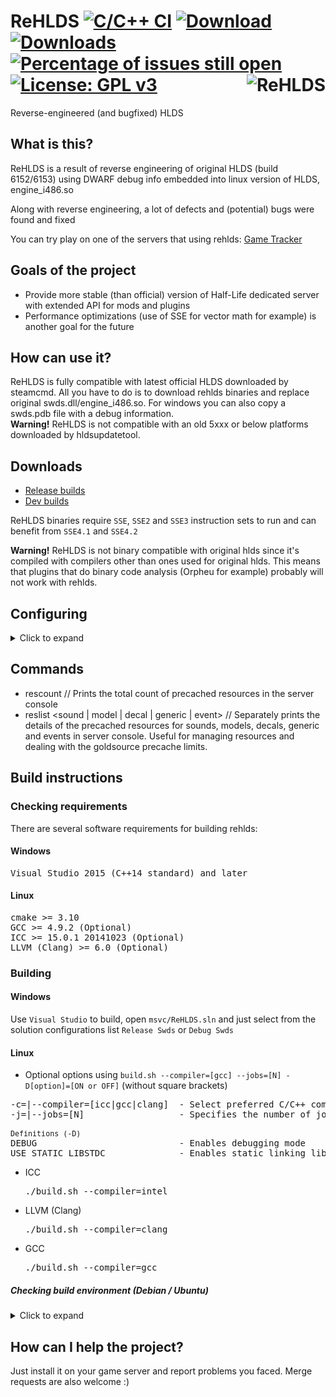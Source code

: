 # ReHLDS [![C/C++ CI](https://github.com/dreamstalker/rehlds/actions/workflows/build.yml/badge.svg)](https://github.com/dreamstalker/rehlds/actions/workflows/build.yml) [![Download](https://camo.githubusercontent.com/7ab483250adb4037b26e9575331218ee51108190d0938b7836d32f1209ccf907/68747470733a2f2f696d672e736869656c64732e696f2f6769746875622f72656c656173652f647265616d7374616c6b65722f7265686c64732e737667)](https://github.com/dreamstalker/rehlds/releases/latest) [![Downloads](https://camo.githubusercontent.com/d37654956d99bb9fb7a348fdac39b214d6ae14a7cfb9f96bf873c6b46cdf9ef6/68747470733a2f2f696d672e736869656c64732e696f2f6769746875622f646f776e6c6f6164732f647265616d7374616c6b65722f7265686c64732f746f74616c3f636f6c6f723d696d706f7274616e74)]() [![Percentage of issues still open](http://isitmaintained.com/badge/open/dreamstalker/rehlds.svg)](http://isitmaintained.com/project/dreamstalker/rehlds "Percentage of issues still open") [![License: GPL v3](https://img.shields.io/badge/License-GPL%20v3-blue.svg)](https://www.gnu.org/licenses/gpl-3.0) <img align="right" src="https://user-images.githubusercontent.com/5860435/111066129-040e5e00-84f0-11eb-9e1f-7a7e8611da2b.png" alt="ReHLDS" />
Reverse-engineered (and bugfixed) HLDS

## What is this?
ReHLDS is a result of reverse engineering of original HLDS (build 6152/6153) using DWARF debug info embedded into linux version of HLDS, engine_i486.so

Along with reverse engineering, a lot of defects and (potential) bugs were found and fixed

You can try play on one of the servers that using rehlds: [Game Tracker](http://www.gametracker.com/search/?search_by=server_variable&search_by2=sv_version)

## Goals of the project
<ul>
<li>Provide more stable (than official) version of Half-Life dedicated server with extended API for mods and plugins</li>
<li>Performance optimizations (use of SSE for vector math for example) is another goal for the future</li>
</ul>

## How can use it?
ReHLDS is fully compatible with latest official HLDS downloaded by steamcmd. All you have to do is to download rehlds binaries and replace original swds.dll/engine_i486.so. For windows you can also copy a swds.pdb file with a debug information.
<br /><b>Warning!</b> ReHLDS is not compatible with an old 5xxx or below platforms downloaded by hldsupdatetool.

## Downloads
* [Release builds](https://github.com/dreamstalker/rehlds/releases)
* [Dev builds](https://github.com/dreamstalker/rehlds/actions/workflows/build.yml)

ReHLDS binaries require `SSE`, `SSE2` and `SSE3` instruction sets to run and can benefit from `SSE4.1` and `SSE4.2`

<b>Warning!</b> ReHLDS is not binary compatible with original hlds since it's compiled with compilers other than ones used for original hlds.
This means that plugins that do binary code analysis (Orpheu for example) probably will not work with rehlds.

## Configuring
<details>
<summary>Click to expand</summary>
<ul>
<li>listipcfgfile <filename> // File for permanent ip bans. Default: listip.cfg
<li>syserror_logfile <filename> // File for the system error log. Default: sys_error.log
<li>sv_auto_precache_sounds_in_models <1|0> // Automatically precache sounds attached to models. Deault: 0
<li>sv_delayed_spray_upload <1|0> // Upload custom sprays after entering the game instead of when connecting. It increases upload speed. Default: 0
<li>sv_echo_unknown_cmd <1|0> // Echo in the console when trying execute an unknown command. Default: 0
<li>sv_rcon_condebug <1|0> // Print rcon debug in the console. Default: 1
<li>sv_force_ent_intersection <1|0> // In a 3-rd party plugins used to force colliding of SOLID_SLIDEBOX entities. Default: 0
<li>sv_rehlds_force_dlmax <1|0> // Force a client's cl_dlmax cvar to 1024. It avoids an excessive packets fragmentation. Default: 0
<li>sv_rehlds_hull_centering <1|0> // Use center of hull instead of corner. Default: 0
<li>sv_rehlds_movecmdrate_max_avg // Max average level of 'move' cmds for ban. Default: 400
<li>sv_rehlds_movecmdrate_avg_punish // Time in minutes for which the player will be banned (0 - Permanent, use a negative number for a kick). Default: 5
<li>sv_rehlds_movecmdrate_max_burst // Max burst level of 'move' cmds for ban. Default: 2500
<li>sv_rehlds_movecmdrate_burst_punish // Time in minutes for which the player will be banned (0 - Permanent, use a negative number for a kick). Default: 5
<li>sv_rehlds_send_mapcycle <1|0> // Send mapcycle.txt in serverinfo message (HLDS behavior, but it is unused on the client). Default: 0
<li>sv_rehlds_stringcmdrate_max_avg // Max average level of 'string' cmds for ban. Default: 80
<li>sv_rehlds_stringcmdrate_avg_punish // Time in minutes for which the player will be banned (0 - Permanent, use a negative number for a kick). Default: 5
<li>sv_rehlds_stringcmdrate_max_burst // Max burst level of 'string' cmds for ban. Default: 400
<li>sv_rehlds_stringcmdrate_burst_punish // Time in minutes for which the player will be banned (0 - Permanent, use a negative number for a kick). Default: 5
<li>sv_rehlds_userinfo_transmitted_fields // Userinfo fields only with these keys will be transmitted to clients via network. If not set then all fields will be transmitted (except prefixed with underscore). Each key must be prefixed by backslash, for example "\name\model\*sid\*hltv\bottomcolor\topcolor". See [wiki](https://github.com/dreamstalker/rehlds/wiki/Userinfo-keys) to collect sufficient set of keys for your server. Default: ""
<li>sv_rehlds_attachedentities_playeranimationspeed_fix // Fixes bug with gait animation speed increase when player has some attached entities (aiments). Can cause animation lags when cl_updaterate is low. Default: 0
<li>sv_rehlds_maxclients_from_single_ip // Limit number of connections from the single ip address. Default: 5
<li>sv_use_entity_file // Use custom entity file for a map. Path to an entity file will be "maps/[map name].ent". 0 - use original entities. 1 - use .ent files from maps directory. 2 - use .ent files from maps directory and create new .ent file if not exist.
<li>sv_rcon_allowexternal <1|0> // Usage of Rcon from externals IPs. Default: 1
<li>sv_usercmd_custom_random_seed // When enabled server will populate an additional random seed independent of the client. Default: 0
</ul>
</details>

## Commands
<ul>
<li>rescount // Prints the total count of precached resources in the server console
<li>reslist &lt;sound | model | decal | generic | event&gt; // Separately prints the details of the precached resources for sounds, models, decals, generic and events in server console. Useful for managing resources and dealing with the goldsource precache limits.
</ul>

## Build instructions
### Checking requirements
There are several software requirements for building rehlds:

#### Windows
<pre>
Visual Studio 2015 (C++14 standard) and later
</pre>

#### Linux
<pre>
cmake >= 3.10
GCC >= 4.9.2 (Optional)
ICC >= 15.0.1 20141023 (Optional)
LLVM (Clang) >= 6.0 (Optional)
</pre>

### Building

#### Windows
Use `Visual Studio` to build, open `msvc/ReHLDS.sln` and just select from the solution configurations list `Release Swds` or `Debug Swds`

#### Linux

* Optional options using `build.sh --compiler=[gcc] --jobs=[N] -D[option]=[ON or OFF]` (without square brackets)

<pre>
-c=|--compiler=[icc|gcc|clang]  - Select preferred C/C++ compiler to build
-j=|--jobs=[N]                  - Specifies the number of jobs (commands) to run simultaneously (For faster building)

<sub>Definitions (-D)</sub>
DEBUG                           - Enables debugging mode
USE_STATIC_LIBSTDC              - Enables static linking library libstdc++
</pre>

* ICC          <pre>./build.sh --compiler=intel</pre>
* LLVM (Clang) <pre>./build.sh --compiler=clang</pre>
* GCC          <pre>./build.sh --compiler=gcc</pre>

##### Checking build environment (Debian / Ubuntu)

<details>
<summary>Click to expand</summary>

<ul>
<li>
Installing required packages
<pre>
sudo dpkg --add-architecture i386
sudo apt-get update
sudo apt-get install -y gcc-multilib g++-multilib
sudo apt-get install -y build-essential
sudo apt-get install -y libc6-dev libc6-dev-i386
</pre>
</li>

<li>
Select the preferred C/C++ Compiler installation
<pre>
1) sudo apt-get install -y gcc g++
2) sudo apt-get install -y clang
</pre>
</li>
</ul>
</details>

## How can I help the project?
Just install it on your game server and report problems you faced.
Merge requests are also welcome :)
